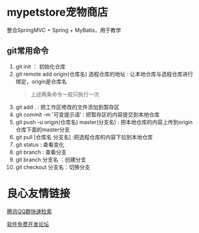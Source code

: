 # mypetstore宠物商店

整合SpringMVC + Spring + MyBatis，用于教学

## git常用命令

1. git init ： 初始化仓库
2. git remote add origin(仓库名) 选程仓库的地址 : 让本地仓库与选程仓库进行绑定，origin是仓库名
   > 上述两条命令一般只执行一次 
3. git add . : 把工作区修改的文件添加到暂存区
4. git commit -m '可变提示语' : 把暂存区的内容提交到本地仓库
5. git push -u origin(仓库名) master(分支名) : 把本地仓库的内容上传到origin仓库下面的master分支
6. git pull [仓库名 分支名] :把选程仓库的内容下拉到本地仓库
7. git status : 查看变化
8. git branch : 查看分支
9. git branch 分支名 ：创建分支
10. git checkout 分支名：切换分支





 # 良心友情链接

[腾讯QQ群快速检索](http://u.720life.cn/s/8cf73f7c)

[软件免费开发论坛](http://u.720life.cn/s/bbb01dc0)